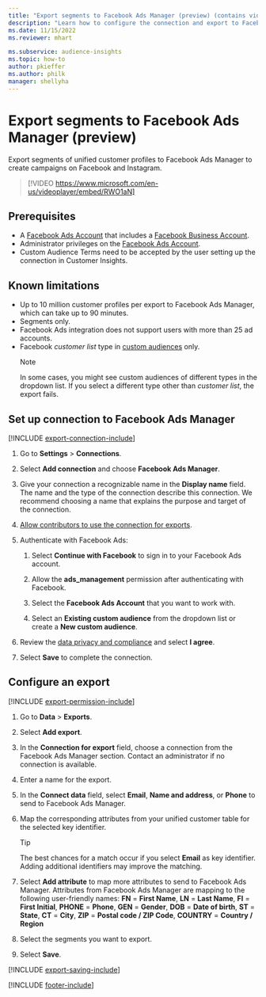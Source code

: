 ```yaml
---
title: "Export segments to Facebook Ads Manager (preview) (contains video)"
description: "Learn how to configure the connection and export to Facebook Ads Manager."
ms.date: 11/15/2022
ms.reviewer: mhart

ms.subservice: audience-insights
ms.topic: how-to
author: pkieffer
ms.author: philk
manager: shellyha
---
```


# Export segments to Facebook Ads Manager (preview)

Export segments of unified customer profiles to Facebook Ads Manager to create campaigns on Facebook and Instagram.

> [!VIDEO https://www.microsoft.com/en-us/videoplayer/embed/RWO1aN]

## Prerequisites

- A [Facebook Ads Account](https://www.facebook.com/business/learn/lessons/step-by-step-ads-manager-account) that includes a [Facebook Business Account](https://business.facebook.com/).
- Administrator privileges on the [Facebook Ads Account](https://www.facebook.com/business/learn/lessons/step-by-step-ads-manager-account).
- Custom Audience Terms need to be accepted by the user setting up the connection in Customer Insights.

## Known limitations

- Up to 10 million customer profiles per export to Facebook Ads Manager, which can take up to 90 minutes.
- Segments only.
- Facebook Ads integration does not support users with more than 25 ad accounts.
- Facebook *customer list* type in [custom audiences](https://www.facebook.com/business/help/744354708981227?id=2469097953376494) only.
  > [!NOTE]
  > In some cases, you might see custom audiences of different types in the dropdown list. If you select a different type other than *customer list*, the export fails.

## Set up connection to Facebook Ads Manager

[!INCLUDE [export-connection-include](includes/export-connection-admn.md)]

1. Go to **Settings** > **Connections**.

1. Select **Add connection** and choose **Facebook Ads Manager**.

1. Give your connection a recognizable name in the **Display name** field. The name and the type of the connection describe this connection. We recommend choosing a name that explains the purpose and target of the connection.

1. [Allow contributors to use the connection for exports](connections.md#allow-contributors-to-use-a-connection-for-exports).

1. Authenticate with Facebook Ads:

   1. Select **Continue with Facebook** to sign in to your Facebook Ads account.

   1. Allow the **ads_management** permission after authenticating with Facebook.

   1. Select the **Facebook Ads Account** that you want to work with.

   1. Select an **Existing custom audience** from the dropdown list or create a **New custom audience**.

1. Review the [data privacy and compliance](connections.md#data-privacy-and-compliance) and select **I agree**.

1. Select **Save** to complete the connection.

## Configure an export

[!INCLUDE [export-permission-include](includes/export-permission.md)]

1. Go to **Data** > **Exports**.

1. Select **Add export**.

1. In the **Connection for export** field, choose a connection from the Facebook Ads Manager section. Contact an administrator if no connection is available.

1. Enter a name for the export.

1. In the **Connect data** field, select **Email**, **Name and address**, or **Phone** to send to Facebook Ads Manager.

1. Map the corresponding attributes from your unified customer table for the selected key identifier.
   > [!TIP]
   > The best chances for a match occur if you select **Email** as key identifier. Adding additional identifiers may improve the matching.

1. Select **Add attribute** to map more attributes to send to Facebook Ads Manager. Attributes from Facebook Ads Manager are mapping to the following user-friendly names:
    **FN** = **First Name**, **LN** = **Last Name**, **FI** = **First Initial**, **PHONE** = **Phone**, **GEN** = **Gender**, **DOB** = **Date of birth**, **ST** = **State**, **CT** = **City**, **ZIP** = **Postal code / ZIP Code**, **COUNTRY** = **Country / Region**

1. Select the segments you want to export.

1. Select **Save**.

[!INCLUDE [export-saving-include](includes/export-saving.md)]

[!INCLUDE [footer-include](includes/footer-banner.md)]
